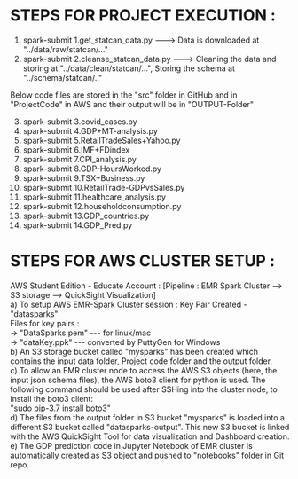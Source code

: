 STEPS FOR PROJECT EXECUTION :
==============================

1. spark-submit 1.get_statcan_data.py ---> Data is downloaded at "../data/raw/statcan/..."
2. spark-submit 2.cleanse_statcan_data.py ---> Cleaning the data and storing at "../data/clean/statcan/...", Storing the schema at "../schema/statcan/.."

Below code files are stored in the "src" folder in GitHub and in "ProjectCode" in AWS and their output will be in "OUTPUT-Folder"

3. spark-submit 3.covid_cases.py
4. spark-submit 4.GDP+MT-analysis.py
5. spark-submit 5.RetailTradeSales+Yahoo.py
6. spark-submit 6.IMF+FDindex
7. spark-submit 7.CPI_analysis.py
8. spark-submit 8.GDP-HoursWorked.py
9. spark-submit 9.TSX+Business.py
10. spark-submit 10.RetailTrade-GDPvsSales.py
11. spark-submit 11.healthcare_analysis.py
12. spark-submit 12.householdconsumption.py
13. spark-submit 13.GDP_countries.py
14. spark-submit 14.GDP_Pred.py


STEPS FOR AWS CLUSTER SETUP :
==============================

AWS Student Edition - Educate Account : [Pipeline : EMR Spark Cluster --> S3 storage --> QuickSight Visualization]  
a) To setup AWS EMR-Spark Cluster session : Key Pair Created - "datasparks"  
Files for key pairs :  
-> "DataSparks.pem" --- for linux/mac  
-> "dataKey.ppk" --- converted by PuttyGen for Windows  
b) An S3 storage bucket called "mysparks" has been created which contains the input data folder, Project code folder and the output folder.  
c) To allow an EMR cluster node to access the AWS S3 objects (here, the input json schema files), the AWS boto3 client for python is used. The following command should be used after SSHing into the cluster node, to install the boto3 client:  
"sudo pip-3.7 install boto3"  
d) The files from the output folder in S3 bucket "mysparks" is loaded into a different S3 bucket called "datasparks-output". This new S3 bucket is linked with the AWS QuickSight Tool for data visualization and Dashboard creation.  
e) The GDP prediction code in Jupyter Notebook of EMR cluster is automatically created as S3 object and pushed to "notebooks" folder in Git repo.  
